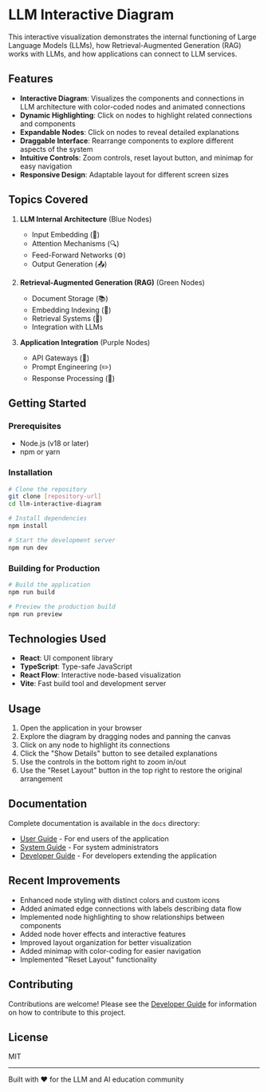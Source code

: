 # LLM Interactive Diagram

This interactive visualization demonstrates the internal functioning of Large Language Models (LLMs), how Retrieval-Augmented Generation (RAG) works with LLMs, and how applications can connect to LLM services.

<!-- Add a screenshot of the diagram here -->
<!-- ![LLM Interactive Diagram](docs/images/diagram-preview.png) -->

## Features

- **Interactive Diagram**: Visualizes the components and connections in LLM architecture with color-coded nodes and animated connections
- **Dynamic Highlighting**: Click on nodes to highlight related connections and components
- **Expandable Nodes**: Click on nodes to reveal detailed explanations
- **Draggable Interface**: Rearrange components to explore different aspects of the system
- **Intuitive Controls**: Zoom controls, reset layout button, and minimap for easy navigation
- **Responsive Design**: Adaptable layout for different screen sizes

## Topics Covered

1. **LLM Internal Architecture** (Blue Nodes)
   - Input Embedding (🧠)
   - Attention Mechanisms (🔍)
   - Feed-Forward Networks (⚙️)
   - Output Generation (📤)

2. **Retrieval-Augmented Generation (RAG)** (Green Nodes)
   - Document Storage (📚)
   - Embedding Indexing (🔢)
   - Retrieval Systems (🔎)
   - Integration with LLMs

3. **Application Integration** (Purple Nodes)
   - API Gateways (🔌)
   - Prompt Engineering (✏️)
   - Response Processing (🔄)

## Getting Started

### Prerequisites

- Node.js (v18 or later)
- npm or yarn

### Installation

```bash
# Clone the repository
git clone [repository-url]
cd llm-interactive-diagram

# Install dependencies
npm install

# Start the development server
npm run dev
```

### Building for Production

```bash
# Build the application
npm run build

# Preview the production build
npm run preview
```

## Technologies Used

- **React**: UI component library
- **TypeScript**: Type-safe JavaScript
- **React Flow**: Interactive node-based visualization
- **Vite**: Fast build tool and development server

## Usage

1. Open the application in your browser
2. Explore the diagram by dragging nodes and panning the canvas
3. Click on any node to highlight its connections
4. Click the "Show Details" button to see detailed explanations
5. Use the controls in the bottom right to zoom in/out
6. Use the "Reset Layout" button in the top right to restore the original arrangement

## Documentation

Complete documentation is available in the `docs` directory:

- [User Guide](docs/user/user-guide.md) - For end users of the application
- [System Guide](docs/system/system-guide.md) - For system administrators
- [Developer Guide](docs/developer/developer-guide.md) - For developers extending the application

## Recent Improvements

- Enhanced node styling with distinct colors and custom icons
- Added animated edge connections with labels describing data flow
- Implemented node highlighting to show relationships between components
- Added node hover effects and interactive features
- Improved layout organization for better visualization
- Added minimap with color-coding for easier navigation
- Implemented "Reset Layout" functionality

## Contributing

Contributions are welcome! Please see the [Developer Guide](docs/developer/developer-guide.md) for information on how to contribute to this project.

## License

MIT

---

Built with ❤️ for the LLM and AI education community